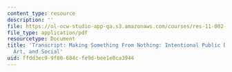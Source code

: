 ```yaml
---
content_type: resource
description: ''
file: https://ol-ocw-studio-app-qa.s3.amazonaws.com/courses/res-11-002-intentional-public-disruptions-art-responsibility-and-pedagogy-fall-2017/ffdd3ec99f80684cfe9dbee1e0ca3944_MITRES11-002F17_Video_02_300k.pdf
file_type: application/pdf
resourcetype: Document
title: 'Transcript: Making Something From Nothing: Intentional Public Disruptions,
  Art, and Social'
uid: ffdd3ec9-9f80-684c-fe9d-bee1e0ca3944
---
```

